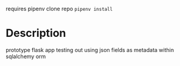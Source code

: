 requires pipenv
clone repo
`pipenv install`

# Description
prototype flask app testing out using json fields as metadata within sqlalchemy orm